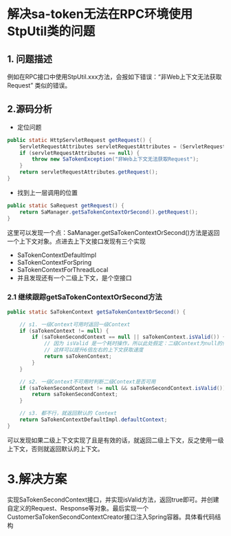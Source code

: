 # 解决sa-token无法在RPC环境使用StpUtil类的问题

## 1. 问题描述
例如在RPC接口中使用StpUtil.xxx方法，会报如下错误：“非Web上下文无法获取Request” 类似的错误。

## 2.源码分析
- 定位问题
```java
public static HttpServletRequest getRequest() {
    ServletRequestAttributes servletRequestAttributes = (ServletRequestAttributes) RequestContextHolder.getRequestAttributes();
    if (servletRequestAttributes == null) {
        throw new SaTokenException("非Web上下文无法获取Request");
    }
    return servletRequestAttributes.getRequest();
}
```
- 找到上一层调用的位置
```java
public static SaRequest getRequest() {
    return SaManager.getSaTokenContextOrSecond().getRequest();
}
```
这里可以发现一个点：SaManager.getSaTokenContextOrSecond()方法是返回一个上下文对象。点进去上下文接口发现有三个实现
- SaTokenContextDefaultImpl
- SaTokenContextForSpring
- SaTokenContextForThreadLocal
- 并且发现还有一个二级上下文，是个空接口
### 2.1 继续跟踪getSaTokenContextOrSecond方法
```java
public static SaTokenContext getSaTokenContextOrSecond() {

    // s1. 一级Context可用时返回一级Context
    if (saTokenContext != null) {
        if (saTokenSecondContext == null || saTokenContext.isValid()) {
            // 因为 isValid 是一个耗时操作，所以此处假定：二级Context为null的情况下无需验证一级Context有效性 
            // 这样可以提升6倍左右的上下文获取速度 
            return saTokenContext;
        }
    }

    // s2. 一级Context不可用时判断二级Context是否可用 
    if (saTokenSecondContext != null && saTokenSecondContext.isValid()) {
        return saTokenSecondContext;
    }

    // s3. 都不行，就返回默认的 Context 
    return SaTokenContextDefaultImpl.defaultContext;
}
```
可以发现如果二级上下文实现了且是有效的话，就返回二级上下文，反之使用一级上下文，否则就返回默认的上下文。

# 3.解决方案
实现SaTokenSecondContext接口，并实现isValid方法，返回true即可。并创建自定义的Request、Response等对象。最后实现一个CustomerSaTokenSecondContextCreator接口注入Spring容器。具体看代码结构

